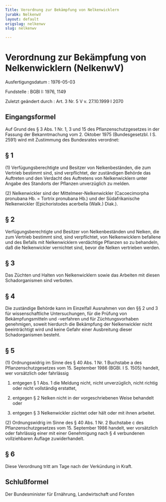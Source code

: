 ```yaml
---
Title: Verordnung zur Bekämpfung von Nelkenwicklern
jurabk: NelkenwV
layout: default
origslug: nelkenwv
slug: nelkenwv

---
```


# Verordnung zur Bekämpfung von Nelkenwicklern (NelkenwV)

Ausfertigungsdatum
:   1976-05-03

Fundstelle
:   BGBl I: 1976, 1149

Zuletzt geändert durch
:   Art. 3 Nr. 5 V v. 27.10.1999 I 2070


## Eingangsformel

Auf Grund des § 3 Abs. 1 Nr. 1, 3 und 15 des Pflanzenschutzgesetzes in
der Fassung der Bekanntmachung vom 2. Oktober 1975 (Bundesgesetzbl. I
S. 2591) wird mit Zustimmung des Bundesrates verordnet:


## § 1

(1) Verfügungsberechtigte und Besitzer von Nelkenbeständen, die zum
Vertrieb bestimmt sind, sind verpflichtet, der zuständigen Behörde das
Auftreten und den Verdacht des Auftretens von Nelkenwicklern unter
Angabe des Standorts der Pflanzen unverzüglich zu melden.

(2) Nelkenwickler sind der Mittelmeer-Nelkenwickler (Cacoecimorpha
pronubana Hb. = Tortrix pronubana Hb.) und der Südafrikanische
Nelkenwickler (Epichoristodes acerbella
(Walk.) Diak.).


## § 2

Verfügungsberechtigte und Besitzer von Nelkenbeständen und Nelken, die
zum Vertrieb bestimmt sind, sind verpflichtet, von Nelkenwicklern
befallene und des Befalls mit Nelkenwicklern verdächtige Pflanzen so
zu behandeln, daß die Nelkenwickler vernichtet sind, bevor die Nelken
vertrieben werden.


## § 3

Das Züchten und Halten von Nelkenwicklern sowie das Arbeiten mit
diesen Schadorganismen sind verboten.


## § 4

Die zuständige Behörde kann im Einzelfall Ausnahmen von den §§ 2 und 3
für wissenschaftliche Untersuchungen, für die Prüfung von
Bekämpfungsmitteln und -verfahren und für Züchtungsvorhaben
genehmigen, soweit hierdurch die Bekämpfung der Nelkenwickler nicht
beeinträchtigt wird und keine Gefahr einer Ausbreitung dieser
Schadorganismen besteht.


## § 5

(1) Ordnungswidrig im Sinne des § 40 Abs. 1 Nr. 1 Buchstabe a des
Pflanzenschutzgesetzes vom 15. September 1986 (BGBl. I S. 1505)
handelt, wer vorsätzlich oder fahrlässig

1.  entgegen § 1 Abs. 1 die Meldung nicht, nicht unverzüglich, nicht
    richtig oder nicht vollständig erstattet,


2.  entgegen § 2 Nelken nicht in der vorgeschriebenen Weise behandelt oder


3.  entgegen § 3 Nelkenwickler züchtet oder hält oder mit ihnen arbeitet.




(2) Ordnungswidrig im Sinne des § 40 Abs. 1 Nr. 2 Buchstabe c des
Pflanzenschutzgesetzes vom 15. September 1986 handelt, wer vorsätzlich
oder fahrlässig einer mit einer Genehmigung nach § 4 verbundenen
vollziehbaren Auflage zuwiderhandelt.


## § 6

Diese Verordnung tritt am Tage nach der Verkündung in Kraft.


## Schlußformel

Der Bundesminister für Ernährung, Landwirtschaft und Forsten

